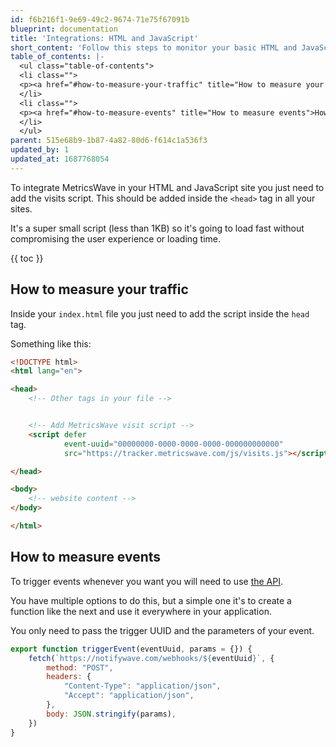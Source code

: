 ```yaml
---
id: f6b216f1-9e69-49c2-9674-71e75f67091b
blueprint: documentation
title: 'Integrations: HTML and JavaScript'
short_content: 'Follow this steps to monitor your basic HTML and JavaScript site. You just need to follow one simple step.'
table_of_contents: |-
  <ul class="table-of-contents">
  <li class="">
  <p><a href="#how-to-measure-your-traffic" title="How to measure your traffic">How to measure your traffic</a></p>
  </li>
  <li class="">
  <p><a href="#how-to-measure-events" title="How to measure events">How to measure events</a></p>
  </li>
  </ul>
parent: 515e68b9-1b87-4a82-80d6-f614c1a536f3
updated_by: 1
updated_at: 1687768054
---
```


To integrate MetricsWave in your HTML and JavaScript site you just need to add the visits script. This should be added
inside the `<head>` tag in all your sites.

It's a super small script (less than 1KB) so it's going to load fast without compromising the user experience or loading
time.

{{ toc }}

## How to measure your traffic

Inside your `index.html` file you just need to add the script inside the `head` tag.

Something like this:

```html
<!DOCTYPE html>
<html lang="en">

<head>
    <!-- Other tags in your file -->


    <!-- Add MetricsWave visit script -->
    <script defer
            event-uuid="00000000-0000-0000-0000-000000000000"
            src="https://tracker.metricswave.com/js/visits.js"></script>

</head>

<body>
    <!-- website content -->
</body>

</html>
```

## How to measure events

To trigger events whenever you want you will need to
use [the API](/documentation/tracking/events).

You have multiple options to do this, but a simple one it's to create a function like the next and use it everywhere in
your application.

You only need to pass the trigger UUID and the parameters of your event.

```javascript
export function triggerEvent(eventUuid, params = {}) {
    fetch(`https://notifywave.com/webhooks/${eventUuid}`, {
        method: "POST",
        headers: {
            "Content-Type": "application/json",
            "Accept": "application/json",
        },
        body: JSON.stringify(params),
    })
}
```
